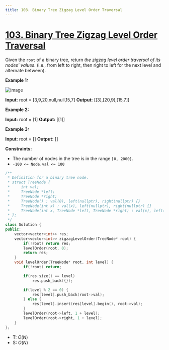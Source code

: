 ```yaml
---
title: 103. Binary Tree Zigzag Level Order Traversal
---
```


# [103\. Binary Tree Zigzag Level Order Traversal](https://leetcode.com/problems/binary-tree-zigzag-level-order-traversal/)

Given the `root` of a binary tree, return _the zigzag level order traversal of its nodes' values_. (i.e., from left to right, then right to left for the next level and alternate between).

**Example 1:**

![image](https://assets.leetcode.com/uploads/2021/02/19/tree1.jpg)

**Input:** root = \[3,9,20,null,null,15,7\]
**Output:** \[\[3\],\[20,9\],\[15,7\]\]

**Example 2:**

**Input:** root = \[1\]
**Output:** \[\[1\]\]

**Example 3:**

**Input:** root = \[\]
**Output:** \[\]

**Constraints:**

- The number of nodes in the tree is in the range `[0, 2000]`.
- `-100 <= Node.val <= 100`

```cpp
/**
 * Definition for a binary tree node.
 * struct TreeNode {
 *     int val;
 *     TreeNode *left;
 *     TreeNode *right;
 *     TreeNode() : val(0), left(nullptr), right(nullptr) {}
 *     TreeNode(int x) : val(x), left(nullptr), right(nullptr) {}
 *     TreeNode(int x, TreeNode *left, TreeNode *right) : val(x), left(left), right(right) {}
 * };
 */
class Solution {
public:
    vector<vector<int>> res;
    vector<vector<int>> zigzagLevelOrder(TreeNode* root) {
        if(!root) return res;
        levelOrder(root, 0);
        return res;
    }
    void levelOrder(TreeNode* root, int level) {
        if(!root) return;

        if(res.size() == level)
            res.push_back({});

        if(level % 2 == 0) {
            res[level].push_back(root->val);
        } else {
            res[level].insert(res[level].begin(), root->val);
        }
        levelOrder(root->left, 1 + level);
        levelOrder(root->right, 1 + level);
    }
};
```


- T: $O(N)$
- S: $O(N)$

